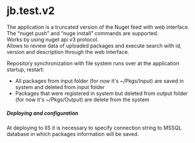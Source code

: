 # jb.test.v2
The application is a truncated version of the Nuget feed with web interface.  
The “nuget push” and “nuge install” commands are supported.  
Works by using nuget api v3 protocol.  
Allows to review data of uploaded packages and execute search with id, version and description through the web interface.    

Repository synchronization with file system runs over at the application startup, restart:   
* All packages from input folder (for now it's ~/Pkgs/Input) are saved in system and deleted from input folder  
* Packages that were registered in system but deleted from output folder (for now it's ~/Pkgs/Output) are delete from the system  

##### Deploying and configuration
At deploying to IIS it is necessary to specify connection string to MSSQL database in which packages information will be saved.  
